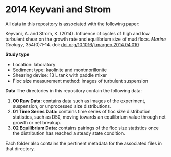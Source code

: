 # 2014 Keyvani and Strom

All data in this repository is associated with the following paper:

Keyvani, A. and Strom, K. (2014). Influence of cycles of high and low turbulent shear on the growth rate and equilibrium size of mud flocs. *Marine Geology*, 354(0):1-14. doi: [doi.org/10.1016/j.margeo.2014.04.010](https://doi.org/10.1016/j.margeo.2014.04.010)

__Study type__
- Location: laboratory
- Sediment type: kaolinite and montmorillonite
- Shearing devise: 13 L tank with paddle mixer
- Floc size measurement method: images of turbulent suspension

__Data__
The directories in this repository contain the following data:
1. __00 Raw Data:__ contains data such as images of the experiment, suspension, or unprocessed size distributions.
2. __01 Time Series Data:__ contains time series of floc size distribution statistics, such as D50, moving towards an equilibrium value through net growth or net breakup.
3. __02 Equilibrium Data:__ contains pairings of the floc size statistics once the distribution has reached a steady state condition.

Each folder also contains the pertinent metadata for the associated files in that directory.
